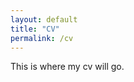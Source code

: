 ```yaml
---
layout: default
title: "CV"
permalink: /cv
---
```

This is where my cv will go.

<article>
  <center>
    <object data="/assets/pdf/cv_saulsbury.pdf#view=FitH&amp;pagemode=none" width="100%" height="800px" type="application/pdf">
      <embed src="/assets/pdf/cv_saulsbury.pdf#view=FitH&amp;pagemode=none" width="100%" height="800px" type="application/pdf" />
    </object>
  </center>
</article>
